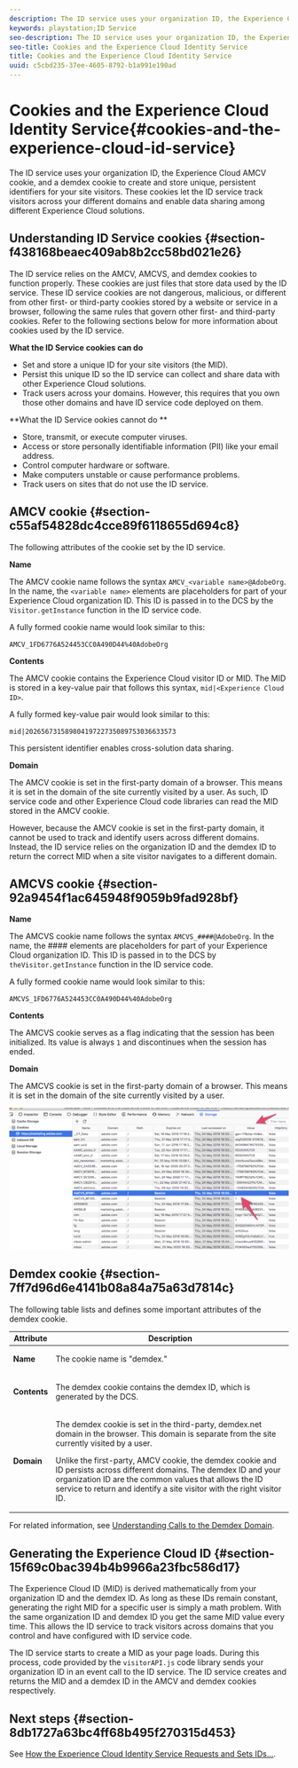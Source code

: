 ```yaml
---
description: The ID service uses your organization ID, the Experience Cloud AMCV cookie, and a demdex cookie to create and store unique, persistent identifiers for your site visitors. These cookies let the ID service track visitors across your different domains and enable data sharing among different Experience Cloud solutions.
keywords: playstation;ID Service
seo-description: The ID service uses your organization ID, the Experience Cloud AMCV cookie, and a demdex cookie to create and store unique, persistent identifiers for your site visitors. These cookies let the ID service track visitors across your different domains and enable data sharing among different Experience Cloud solutions.
seo-title: Cookies and the Experience Cloud Identity Service
title: Cookies and the Experience Cloud Identity Service
uuid: c5cbd235-37ee-4605-8792-b1a991e190ad
---
```


# Cookies and the Experience Cloud Identity Service{#cookies-and-the-experience-cloud-id-service}

The ID service uses your organization ID, the Experience Cloud AMCV cookie, and a demdex cookie to create and store unique, persistent identifiers for your site visitors. These cookies let the ID service track visitors across your different domains and enable data sharing among different Experience Cloud solutions.

## Understanding ID Service cookies {#section-f438168beaec409ab8b2cc58bd021e26}

The ID service relies on the AMCV, AMCVS, and demdex cookies to function properly. These cookies are just files that store data used by the ID service. These ID service cookies are not dangerous, malicious, or different from other first- or third-party cookies stored by a website or service in a browser, following the same rules that govern other first- and third-party cookies. Refer to the following sections below for more information about cookies used by the ID service.

**What the ID Service cookies can do**

* Set and store a unique ID for your site visitors (the MID). 
* Persist this unique ID so the ID service can collect and share data with other Experience Cloud solutions. 
* Track users across your domains. However, this requires that you own those other domains and have ID service code deployed on them.

**What the ID Service ookies cannot do **

* Store, transmit, or execute computer viruses. 
* Access or store personally identifiable information (PII) like your email address. 
* Control computer hardware or software. 
* Make computers unstable or cause performance problems. 
* Track users on sites that do not use the ID service.

## AMCV cookie {#section-c55af54828dc4cce89f6118655d694c8}

The following attributes of the cookie set by the ID service.

**Name**

The AMCV cookie name follows the syntax `AMCV_<variable name>@AdobeOrg`. In the name, the `<variable name>` elements are placeholders for part of your Experience Cloud organization ID. This ID is passed in to the DCS by the `Visitor.getInstance` function in the ID service code.

A fully formed cookie name would look similar to this:

```
AMCV_1FD6776A524453CC0A490D44%40AdobeOrg
```

**Contents**

The AMCV cookie contains the Experience Cloud visitor ID or MID. The MID is stored in a key-value pair that follows this syntax, `mid|<Experience Cloud ID>`.

A fully formed key-value pair would look similar to this:

```
mid|20265673158980419722735089753036633573
```

This persistent identifier enables cross-solution data sharing.

**Domain**

The AMCV cookie is set in the first-party domain of a browser. This means it is set in the domain of the site currently visited by a user. As such, ID service code and other Experience Cloud code libraries can read the MID stored in the AMCV cookie.

However, because the AMCV cookie is set in the first-party domain, it cannot be used to track and identify users across different domains. Instead, the ID service relies on the organization ID and the demdex ID to return the correct MID when a site visitor navigates to a different domain.

## AMCVS cookie {#section-92a9454f1ac645948f9059b9fad928bf}

**Name**

The AMCVS cookie name follows the syntax `AMCVS_####@AdobeOrg`. In the name, the #### elements are placeholders for part of your Experience Cloud organization ID. This ID is passed in to the DCS by `theVisitor.getInstance` function in the ID service code.

A fully formed cookie name would look similar to this:

```
AMCVS_1FD6776A524453CC0A490D44%40AdobeOrg
```

**Contents**

The AMCVS cookie serves as a flag indicating that the session has been initialized. Its value is always `1` and discontinues when the session has ended.

**Domain**

The AMCVS cookie is set in the first-party domain of a browser. This means it is set in the domain of the site currently visited by a user.

![](assets/AMCVS-cookie.png)

## Demdex cookie {#section-7ff7d96d6e4141b08a84a75a63d7814c}

The following table lists and defines some important attributes of the demdex cookie.

<table id="table_18E3CAF3550E4BB6A199736AACE39202"> 
 <thead> 
  <tr> 
   <th colname="col1" class="entry"> Attribute </th> 
   <th colname="col2" class="entry"> Description </th> 
  </tr> 
 </thead>
 <tbody> 
  <tr> 
   <td colname="col1"> <p> <b>Name</b> </p> </td> 
   <td colname="col2"> <p>The cookie name is "demdex." </p> </td> 
  </tr> 
  <tr> 
   <td colname="col1"> <p> <b>Contents</b> </p> </td> 
   <td colname="col2"> <p>The demdex cookie contains the demdex ID, which is generated by the DCS. </p> </td> 
  </tr> 
  <tr> 
   <td colname="col1"> <p> <b>Domain</b> </p> </td> 
   <td colname="col2"> <p>The demdex cookie is set in the third-party, demdex.net domain in the browser. This domain is separate from the site currently visited by a user. </p> <p>Unlike the first-party, AMCV cookie, the demdex cookie and ID persists across different domains. The demdex ID and your organization ID are the common values that allows the ID service to return and identify a site visitor with the right visitor ID. </p> </td> 
  </tr> 
 </tbody> 
</table>

For related information, see [Understanding Calls to the Demdex Domain](https://marketing.adobe.com/resources/help/en_US/aam/demdex-calls.html).

## Generating the Experience Cloud ID {#section-15f69c0bac394b4b9966a23fbc586d17}

The Experience Cloud ID (MID) is derived mathematically from your organization ID and the demdex ID. As long as these IDs remain constant, generating the right MID for a specific user is simply a math problem. With the same organization ID and demdex ID you get the same MID value every time. This allows the ID service to track visitors across domains that you control and have configured with ID service code.

The ID service starts to create a MID as your page loads. During this process, code provided by the `visitorAPI.js` code library sends your organization ID in an event call to the ID service. The ID service creates and returns the MID and a demdex ID in the AMCV and demdex cookies respectively.

## Next steps {#section-8db1727a63bc4ff68b495f270315d453}

See [How the Experience Cloud Identity Service Requests and Sets IDs...](../introduction/id-request.md#concept-2caacebb1d244402816760e9b8bcef6a). 
